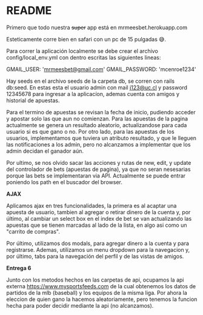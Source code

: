 # README

Primero que todo nuestra ~~super~~ app está en mrmeesbet.herokuapp.com 

Esteticamente corre bien en safari con un pc de 15 pulgadas  :sweat_smile:.

Para correr la aplicación localmente se debe crear el archivo config/local_env.yml con dentro escritas las siguientes lineas:

GMAIL_USER: 'mrmeesbet@gmail.com'
GMAIL_PASSWORD: 'mcenroe1234'

Hay seeds en el archivo seeds de la carpeta db, se corren con rails db:seed. En estas esta el usuario admin con mail j123@uc.cl y password 12345678 para ingresar a la aplicacíon, ademas cuenta con amigos y historial de apuestas.

Para el termino de apuestas se revisan la fecha de inicio, pudiendo acceder y apostar solo las que aun no comienzan. Para las apuestas de la pagina actualmente se genera un resultado aleatorio, actualizandose para cada usuario si es que gano o no. Por otro lado, para las apuestas de los usuarios, implementamos que tuviera un atributo resultado, y que le lleguen las notificaciones a los admin, pero no alcanzamos a implementar que los admin decidan el ganador aún.

Por ultimo, se nos olvido sacar las acciones y rutas de new, edit, y update del controlador de bets (apuestas de pagina), ya que no seran nesesarias porque las bets se implementaran via API. Actualmente se puede entrar poniendo los path en el buscador del browser.

**AJAX**

Aplicamos ajax en tres funcionalidades, la primera es al acaptar una apuesta de usuario, tambien al agregar o retirar dinero de la cuenta y, por último, al cambiar un select box en el index de bet se van actualizando las apuestas que se tienen marcadas al lado de la lista,  en algo asi como un "carrito de compras".

Por último, utilizamos dos modals, para agregar dinero a la cuenta y para registrarse. Ademas, utilizamos un menu dropdown para la navegacion y, por último, tabs para la navegación del perfil y de las vistas de amigos.

**Entrega 6**

Junto con los metodos hechos en las carpetas de api, ocupamos la api externa https://www.mysportsfeeds.com de la cual obtenemos los datos de partidos de la mlb (baseball) y los equipos de la misma liga. Por ahora la eleccion de quien gano la hacemos aleatoriamente, pero tenemos la funcion hecha para poder decidir mediante la api (no alcanzamos).

